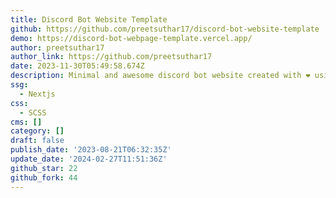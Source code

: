 ```yaml
---
title: Discord Bot Website Template
github: https://github.com/preetsuthar17/discord-bot-website-template
demo: https://discord-bot-webpage-template.vercel.app/
author: preetsuthar17
author_link: https://github.com/preetsuthar17
date: 2023-11-30T05:49:58.674Z
description: Minimal and awesome discord bot website created with ❤ using NextJS
ssg:
  - Nextjs
css:
  - SCSS
cms: []
category: []
draft: false
publish_date: '2023-08-21T06:32:35Z'
update_date: '2024-02-27T11:51:36Z'
github_star: 22
github_fork: 44
---
```

